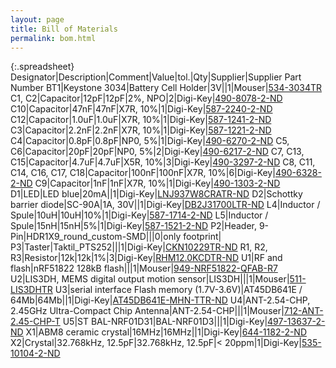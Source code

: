 ```yaml
---
layout: page
title: Bill of Materials
permalink: bom.html
---
```


{:.spreadsheet}
Designator|Description|Comment|Value|tol.|Qty|Supplier|Supplier Part Number
BT1|Keystone 3034|Battery Cell Holder|3V||1|Mouser|[534-3034TR](http://uk.mouser.com/Search/Refine.aspx?Keyword=534-3034TR)
C1, C2|Capacitor|12pF|12pF|2%, NPO|2|Digi-Key|[490-8078-2-ND](http://www.digikey.com/product-detail/en/-/490-8078-2-ND)
C10|Capacitor|47nF|47nF|X7R, 10%|1|Digi-Key|[587-2240-2-ND](http://www.digikey.com/product-detail/en/-/587-2240-2-ND)
C12|Capacitor|1.0uF|1.0uF|X7R, 10%|1|Digi-Key|[587-1241-2-ND](http://www.digikey.com/product-detail/en/-/587-1241-2-ND)
C3|Capacitor|2.2nF|2.2nF|X7R, 10%|1|Digi-Key|[587-1221-2-ND](http://www.digikey.com/product-detail/en/-/587-1221-2-ND)
C4|Capacitor|0.8pF|0.8pF|NP0, 5%|1|Digi-Key|[490-6270-2-ND](http://www.digikey.com/product-detail/en/-/490-6270-2-ND)
C5, C6|Capacitor|20pF|20pF|NP0, 5%|2|Digi-Key|[490-6217-2-ND](http://www.digikey.com/product-detail/en/-/490-6217-2-ND)
C7, C13, C15|Capacitor|4.7uF|4.7uF|X5R, 10%|3|Digi-Key|[490-3297-2-ND](http://www.digikey.com/product-detail/en/-/490-3297-2-ND)
C8, C11, C14, C16, C17, C18|Capacitor|100nF|100nF|X7R, 10%|6|Digi-Key|[490-6328-2-ND](http://www.digikey.com/product-detail/en/-/490-6328-2-ND)
C9|Capacitor|1nF|1nF|X7R, 10%|1|Digi-Key|[490-1303-2-ND](http://www.digikey.com/product-detail/en/-/490-1303-2-ND)
D1|LED|LED blue|20mA||1|Digi-Key|[LNJ937W8CRATR-ND](http://www.digikey.com/product-detail/en/-/LNJ937W8CRATR-ND)
D2|Schottky barrier diode|SC-90A|1A, 30V||1|Digi-Key|[DB2J31700LTR-ND](http://www.digikey.com/product-detail/en/-/DB2J31700LTR-ND)
L4|Inductor / Spule|10uH|10uH|10%|1|Digi-Key|[587-1714-2-ND](http://www.digikey.com/product-detail/en/-/587-1714-2-ND)
L5|Inductor / Spule|15nH|15nH|5%|1|Digi-Key|[587-1521-2-ND](http://www.digikey.com/product-detail/en/-/587-1521-2-ND)
P2|Header, 9-Pin|HDR1X9_round_custom-SMD|||0|only footprint|
P3|Taster|Taktil_PTS252|||1|Digi-Key|[CKN10229TR-ND](http://www.digikey.com/product-detail/en/-/CKN10229TR-ND)
R1, R2, R3|Resistor|12k|12k|1%|3|Digi-Key|[RHM12.0KCDTR-ND](http://www.digikey.com/product-detail/en/-/RHM12.0KCDTR-ND)
U1|RF and flash|nRF51822 128kB flash|||1|Mouser|[949-NRF51822-QFAB-R7](http://uk.mouser.com/Search/Refine.aspx?Keyword=949-NRF51822-QFAB-R7)
U2|LIS3DH, MEMS digital output motion sensor|LIS3DH|||1|Mouser|[511-LIS3DHTR](http://uk.mouser.com/Search/Refine.aspx?Keyword=511-LIS3DHTR)
U3|serial interface Flash memory (1.7V-3.6V)|AT45DB641E / 64Mb|64Mb||1|Digi-Key|[AT45DB641E-MHN-TTR-ND](http://www.digikey.com/product-detail/en/-/AT45DB641E-MHN-TTR-ND)
U4|ANT-2.54-CHP, 2.45GHz Ultra-Compact Chip Antenna|ANT-2.54-CHP|||1|Mouser|[712-ANT-2.45-CHP-T](http://uk.mouser.com/Search/Refine.aspx?Keyword=712-ANT-2.45-CHP-T)
U5|ST BAL-NRF01D31|BAL-NRF01D3|||1|Digi-Key|[497-13637-2-ND](http://www.digikey.com/product-detail/en/-/497-13637-2-ND)
X1|ABM8 ceramic crystal|16MHz|16MHz||1|Digi-Key|[644-1182-2-ND](http://www.digikey.com/product-detail/en/-/644-1182-2-ND)
X2|Crystal|32.768kHz, 12.5pF|32.768kHz, 12.5pF|< 20ppm|1|Digi-Key|[535-10104-2-ND](http://www.digikey.com/product-detail/en/-/535-10104-2-ND)
